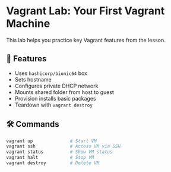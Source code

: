 # Vagrant Lab: Your First Vagrant Machine

This lab helps you practice key Vagrant features from the lesson.

## 🔹 Features
- Uses `hashicorp/bionic64` box
- Sets hostname
- Configures private DHCP network
- Mounts shared folder from host to guest
- Provision installs basic packages
- Teardown with `vagrant destroy`

## 🛠 Commands
```bash
vagrant up              # Start VM
vagrant ssh             # Access VM via SSH
vagrant status          # Show VM status
vagrant halt            # Stop VM
vagrant destroy         # Delete VM
